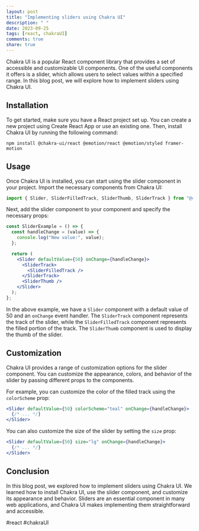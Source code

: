 ```yaml
---
layout: post
title: "Implementing sliders using Chakra UI"
description: " "
date: 2023-09-25
tags: [react, chakraUI]
comments: true
share: true
---
```


Chakra UI is a popular React component library that provides a set of accessible and customizable UI components. One of the useful components it offers is a slider, which allows users to select values within a specified range. In this blog post, we will explore how to implement sliders using Chakra UI.

## Installation

To get started, make sure you have a React project set up. You can create a new project using Create React App or use an existing one. Then, install Chakra UI by running the following command:

```
npm install @chakra-ui/react @emotion/react @emotion/styled framer-motion
```

## Usage

Once Chakra UI is installed, you can start using the slider component in your project. Import the necessary components from Chakra UI:

```jsx
import { Slider, SliderFilledTrack, SliderThumb, SliderTrack } from "@chakra-ui/react";
```

Next, add the slider component to your component and specify the necessary props:

```jsx
const SliderExample = () => {
  const handleChange = (value) => {
    console.log("New value:", value);
  };

  return (
    <Slider defaultValue={50} onChange={handleChange}>
      <SliderTrack>
        <SliderFilledTrack />
      </SliderTrack>
      <SliderThumb />
    </Slider>
  );
};
```

In the above example, we have a `Slider` component with a default value of 50 and an `onChange` event handler. The `SliderTrack` component represents the track of the slider, while the `SliderFilledTrack` component represents the filled portion of the track. The `SliderThumb` component is used to display the thumb of the slider.

## Customization

Chakra UI provides a range of customization options for the slider component. You can customize the appearance, colors, and behavior of the slider by passing different props to the components.

For example, you can customize the color of the filled track using the `colorScheme` prop:

```jsx
<Slider defaultValue={50} colorScheme="teal" onChange={handleChange}>
  {/* ... */}
</Slider>
```

You can also customize the size of the slider by setting the `size` prop:

```jsx
<Slider defaultValue={50} size="lg" onChange={handleChange}>
  {/* ... */}
</Slider>
```

## Conclusion

In this blog post, we explored how to implement sliders using Chakra UI. We learned how to install Chakra UI, use the slider component, and customize its appearance and behavior. Sliders are an essential component in many web applications, and Chakra UI makes implementing them straightforward and accessible.

#react #chakraUI